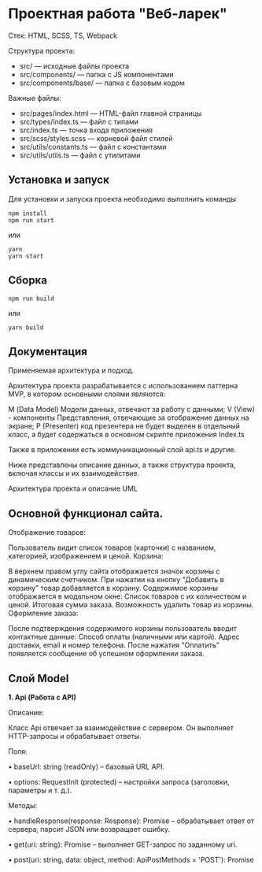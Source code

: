 # Проектная работа "Веб-ларек"

Стек: HTML, SCSS, TS, Webpack

Структура проекта:
- src/ — исходные файлы проекта
- src/components/ — папка с JS компонентами
- src/components/base/ — папка с базовым кодом

Важные файлы:
- src/pages/index.html — HTML-файл главной страницы
- src/types/index.ts — файл с типами
- src/index.ts — точка входа приложения
- src/scss/styles.scss — корневой файл стилей
- src/utils/constants.ts — файл с константами
- src/utils/utils.ts — файл с утилитами

## Установка и запуск
Для установки и запуска проекта необходимо выполнить команды

```
npm install
npm run start
```

или

```
yarn
yarn start
```
## Сборка

```
npm run build
```

или

```
yarn build
```

## Документация

Применяемая архитектура и подход.

Архитектура проекта разрабатывается с использованием паттерна MVP, в котором основными слоями являются:

М (Data Model) Модели данных, отвечают за работу с данными;
V (View) - компоненты Представления, отвечающие за отображение данных на экране;
P (Presenter) код презентера не будет выделен в отдельный класс, а будет содержаться в основном скрипте приложения Index.ts

Также в приложении есть коммуникационный слой api.ts и другие.

Ниже представлены описание данных, а также структура проекта, включая классы и их взаимодействие.

Архитектура проекта и описание UML

## Основной функционал сайта.

Отображение товаров:

Пользователь видит список товаров (карточки) с названием, категорией, изображением и ценой.
Корзина:

В верхнем правом углу сайта отображается значок корзины с динамическим счетчиком.
При нажатии на кнопку "Добавить в корзину" товар добавляется в корзину.
Содержимое корзины отображается в модальном окне:
Список товаров с их количеством и ценой.
Итоговая сумма заказа.
Возможность удалить товар из корзины.
Оформление заказа:

После подтверждения содержимого корзины пользователь вводит контактные данные:
Способ оплаты (наличными или картой).
Адрес доставки, email и номер телефона.
После нажатия "Оплатить" появляется сообщение об успешном оформлении заказа.


## Слой Model

**1. Api (Работа с API)**

Описание:

Класс Api отвечает за взаимодействие с сервером. Он выполняет HTTP-запросы и обрабатывает ответы.

Поля:

•	baseUrl: string (readOnly) – базовый URL API.

•	options: RequestInit (protected) – настройки запроса (заголовки, параметры и т. д.).

Методы:

•	handleResponse(response: Response): Promise<object> – обрабатывает ответ от сервера, парсит JSON или возвращает ошибку.

•	get(uri: string): Promise<object> – выполняет GET-запрос по заданному uri.

•	post(uri: string, data: object, method: ApiPostMethods = 'POST'): Promise<object> – отправляет POST, PUT или DELETE-запрос, принимает uri, данные и тип метода.

**2. LarekApi (Работа с API WebLarek)**

Описание:

Класс LarekApi выполняет взаимодействие с сервером WebLarek, загружает товары и оформляет заказы. Наследует класс Api и реализует интерфейс ILarekApi. Конструктор класса принимает URL-адрес хоста cdn, базовый URL-адрес baseUrl и опции для запроса options. В конструкторе вызывается конструктор родительского класса Api с переданными параметрами.

Поля:

•	cdn: string (readonly) – URL для получения изображений товаров.

Методы:

•	getProducts(): Promise<Product[]> – получает список товаров с сервера.

•	getProduct(id: string): Promise<Product> – получает данные конкретного товара.

•	createOrder(orderData: OrderData): Promise<OrderResponse> – отправляет заказ и получает ответ от сервера.

**3. Model<T> (Базовая модель)**

Описание:

Базовая модель - абстрактный класс для работы с данными.

Поля:

•	constructor(data: Partial<T>, protected events: IEvents) - принимает данные для хранения/передачи и эвент эмиттер.

Методы:

•	emitChanges(event: string, payload?: object) – вызывает эвент.
 
**4. BasketModel (Корзина)**

Описание:

Хранит и управляет товарами в корзине. Наследуется от abstract class Model<T>. При изменении данных в BasketModel (например, добавлении товара), BasketView обновляет интерфейс.

Поля:

•	items: Map<string, { price: number}> – Map, где ключ – id товара

Методы:

•	add(id: string) – добавляет товар в корзину 

•	remove(id: string) – удаляет товар

•	setTotal(): number – возвращает общую сумму товаров в корзине.

•	clearBasket() – очищает корзину.

•	basketCounter() – возвращает количество товаров.

**6. CatalogModel (Каталог товаров)**

Описание:

Управляет списком товаров. Наследуется от abstract class Model<T>.

Поля:

•	items: IProduct[] – массив товаров.

Методы:

•	setItems(items: IProduct[]) – загружает список товаров.

•	getProduct(id: string): IProduct – получает товар по id.
 
**7. OrderModel (Модель заказа)**

Описание:

Хранит данные о заказе и обновляет их. Включает информацию о способе оплаты, адресе доставки, контактных данных пользователя и списке товаров. Наследуется от abstract class Model<T>.

Поля:

•	id: string – идентификатор заказа.

•	total: number | null – сумма заказа.

•	error?: string – ошибка (если есть).

•	payment?: PaymentMethod – выбранный метод оплаты.

•	address: string – адрес доставки.

•	phone: number – номер телефона пользователя.

•	email: string – email пользователя.

•	items: string[] – список идентификаторов товаров в заказе.

Методы:

•	validateContacts(): boolean – проверяет, заполнены ли телефон и email.

•	validateOrder(): boolean – проверяет корректность заказа (адрес + контактные данные).

•	setOrderField(field: keyof IOrderModel, value: string | number | PaymentMethod): void – обновляет указанное поле формы. Параметр field может быть одним из ключей интерфейса IOrderModel, а value – значением соответствующего типа.

## Слой Presenter

**9. EventEmitter (Брокер событий)**

Описание:

Класс EventEmitter управляет событиями, реализует паттерн "Observer" (Наблюдатель).

Поля:

•	_events: Map<EventName, Set<Subscriber>> – хранилище событий и подписчиков.

Методы:

•	on(eventName: EventName, callback: (event: T) => void) – подписка на событие.

•	off(eventName: EventName, callback: Subscriber) – удаление подписки.

•	emit(eventName: string, data?: T) – уведомление подписчиков.

•	onAll(callback: (event: EmitterEvent) => void) – подписка на все события.

•	offAll() – удаление всех подписчиков.

•	trigger(eventName: string, context?: Partial<T>) – генерирует событие с указанными параметрами.
 

## Слой View

**10. Component<T> (Базовый UI-компонент)**

Описание:

Абстрактный класс, который является базовым компонентом, служащим основой для всех UI-компонентов. Управляет взаимодействием с DOM и обновлением данных. Конструктор принимает один параметр - контейнер типа HTMLElement, в котором компонент будет рендериться.

Поля:

•	events: IEvents (protected) – объект событий для управления подписками и отправкой событий.

Методы:

•	toggleClass(element: HTMLElement, className: string, force?: boolean): void – добавляет или удаляет CSS-класс у элемента.

•	setText(element: HTMLElement, value: unknown): void – устанавливает текстовое содержимое элемента.

•	setDisabled(element: HTMLElement, state: boolean): void – блокирует или разблокирует элемент.

•	setHidden(element: HTMLElement): void – скрывает элемент (display: none).

•	setVisible(element: HTMLElement): void – показывает элемент.

•	setImage(element: HTMLImageElement, src: string, alt?: string): void – устанавливает изображение для img.

•	render(data?: Partial<T>): HTMLElement – абстрактный метод для рендеринга компонента (реализуется в наследниках).

**11. PageView (Представление страницы)**

Описание:

Управляет отображением карточек товаров и корзины. Получает данные о товарах через метод setItems и отображает их на странице. Наследуется от Component<T>.

Поля:

•	basketCounter: HTMLElement – счетчик товаров в корзине.

•	galleryContainer: HTMLElement – контейнер карточек.

•	basketButton: HTMLElement – кнопка корзины.

•	itemID: number – идентификатор текущего товара.

Методы:

•	basketCounter(): void – обновляет счетчик корзины, получая данные из модели корзины (BasketModel).

•	renderCards(items: IProduct[]): void – отрисовывает товары на странице. Принимает массив товаров (items) и создает карточки для каждого товара.
 
**12. BasketView (Представление корзины)**

Описание:

Отвечает за отображение товаров в корзине. Получает данные о товарах в корзине через метод setItems и отображает их в модальном окне. Наследуется от Component<T>.

Поля:

• template: HTMLTemplateElement - Статическое поле, которое содержит HTML-шаблон корзины.
•	list, total, checkoutButton: HTMLElement – элементы интерфейса.

Методы:
•	constructor(container: HTMLElement, events: IEvents) - инициализирует компонент, связывая его с DOM-элементом (container) и объектом событий (events) для управления отображением и обработкой пользовательских действий.

•	setTotal(): number – обновляет сумму товаров в корзине, получая данные из модели корзины (BasketModel).

•	setItems(items: Map<string, { price: number }>): void – принимает данные о товарах в корзине и отображает их.

• render(): HTMLElement - отвечает за создание DOM-элемента (или его обновление) на основе текущего состояния данных.

•	setCheckoutButtonState(enabled: boolean): void - Управляет состоянием кнопки "оформить заказ" (включает или выключает её)
 
**13. OrderView (Форма заказа Представление)**

Описание:

Отображает и обрабатывает форму заказа. Управляет вводом данных пользователя, таких как способ оплаты и адрес доставки. Пользователь вводит адрес вручную, а данные передаются в модель заказа (OrderModel). Наследуется от PopupView<T>.

Поля:

•	payment: PaymentMethod – способ оплаты.

•	address: HTMLElement – поле адреса.

•	button: HTMLButtonElement – кнопка оформления заказа.

Методы:
•	constructor(container: HTMLElement, events: IEvents) - инициализирует компонент, связывая его с DOM-элементом (container) и объектом событий (events) для управления отображением и обработкой пользовательских действий.

•	setPaymentMethod(method: PaymentMethod): void – устанавливает способ оплаты, получая данные из модели заказа (OrderModel).

•	getAddress(): string – возвращает адрес, введенный пользователем вручную.

•	validateAddress(): boolean – проверяет, корректно ли заполнено поле адреса.

•	submitOrder(): void – отправляет данные заказа (способ оплаты и адрес) в модель заказа (OrderModel).
 
**14. PopupView<T> (Модальное окно Представление)**

Описание:

Абстрактный класс для всплывающих окон. Получает данные через метод render и отображает их в модальном окне. Наследуется от Component<T>.

Поля:

•	closeButton: HTMLButtonElement (protected) – кнопка закрытия.

•	content: HTMLElement (protected) – содержимое окна.

Методы:

•	open(): void – открывает окно.

•	close(): void – закрывает окно.

•	render(data?: object): HTMLElement – отображает содержимое окна, принимая данные через параметр data.
 
**15. ContactsView (Форма контактов Представление)**

Описание:

Обрабатывает ввод телефона и email, которые пользователь вводит вручную. Управляет передачей этих данных в модель контактов (OrderModel). Наследуется от PopupView<T>.

Поля:

•	phoneInput: HTMLInputElement – поле для ввода номера телефона.

•	emailInput: HTMLInputElement – поле для ввода email.

•	button: HTMLButtonElement – кнопка подтверждения ввода контактных данных.

Методы:

•	constructor(container: HTMLElement, events: IEvents) - инициализирует компонент, связывая его с DOM-элементом (container) и объектом событий (events) для управления отображением и обработкой пользовательских действий.

•	getPhone(): string – возвращает номер телефона, введенный пользователем вручную.

•	getEmail(): string – возвращает email, введенный пользователем вручную.

•	validateContacts(): boolean – проверяет корректность введенных данных (телефона и email).

•	setContacts(): void – передает введенные данные (телефон и email) в модель контактов (OrderModel).

•	setOrder(orderData: IOrder): void – отправляет заказ, получая данные из модели заказа (OrderModel).
 
**16. OrderResultView (Результат заказа Представление)**

Описание:

Отображает информацию о заказе. Наследуется от PopupView<T>.

Поля:

•	id: HTMLElement – элемент для отображения идентификатора заказа.

•	total: HTMLElement – элемент для отображения общей суммы заказа.

•	error?: HTMLElement – элемент для отображения ошибки (если есть).

•	button: HTMLElement – кнопка для возвращения на главный экран.

Методы:

•	constructor(container: HTMLElement, events: IEvents)

•	setTotal(): number – отображает сумму заказа, получает данные из OrderModel.

**17. CardView (Отображение карточки товара)**

Описание:

Отвечает за отображение товара в виде карточки. Карточка может иметь три представления: базовая страница, превью и полная карточка. В зависимости от типа представления, на карточке могут отображаться не все поля. Карточка создается из шаблона (template), а ее добавление в DOM управляется презентером. Наследуется от Component<T>.

Поля:

•	title: HTMLElement – заголовок товара.

•	image?: HTMLImageElement – изображение товара.

•	price: HTMLElement – цена товара.

•	description?: HTMLElement - описание товара (только для превью).

•	category?: HTMLElement – категория товара.

•	button?: HTMLButtonElement – кнопка добавления товара в корзину (только для превью).

•	index?: HTMLElement - порядковый номер товара в корзине (только для корзины).

Методы:

•	constructor(container: HTMLElement, actions?: ICardActions) - Инициализирует карточку товара, связывая её с DOM-элементом (container) и опциональными действиями (actions) для обработки кликов и других взаимодействий.

**18. type CardViewType = 'catalog' | 'preview' | 'basket' // как будет выглядеть карточка товара**

## Описание событий

 "product:add-to-cart"  Добавление товара в корзину

 "product:remove-from-cart"  Удаление товара из корзины

 "cart:clear"   Очистка корзины

 "cart:update-counter"   Обновление количества товаров в корзине

 "cart:calculate-total"   Пересчет суммы товаров в корзине

 "order:submit"   Отправка заказа

 "order:success"   Успешное оформление заказа

 "order:error"   Ошибка при оформлении заказа

 "order:update-status"   Обновление статуса заказа

 "form:validate"   Проверка валидности формы

 "form:update"   Обновление данных в форме заказа

 "popup:open"   Открытие всплывающего окна

 "popup:close"   Закрытие всплывающего окна

 "contacts:update"   Обновление контактных данных

 "contacts:validate"   Валидация контактной информации

 "payment:select-method"   Выбор метода оплаты

 "page:render-products"   Отрисовка товаров на странице

 "page:render-cart"   Отрисовка содержимого корзины

 "modal:open"   Открытие модального окна

 "modal:close"   Закрытие модального окна


## Описание Интерфейсов:
```
Управляет подпиской, вызовом и обработкой событий
```
interface **IEvents**
{
    on<T extends object>(event: EventName, callback: (data: T) => void): void; //Добавляет подписчика (callback) на указанное событие (event)
    
    emit<T extends object>(event: string, data?: T): void; //Вызывает (emit) событие, передавая данные подписчикам

    trigger<T extends object>(event: string, context?: Partial<T>): (data: T) => void; } //Создает коллбэк, который автоматически вызывает emit с заданными данными (context)

```
Интерфейс для работы с API WebLarek
```
Описывает методы взаимодействия с сервером WebLarek

interface **ILarekApi** 
{
  getProductList: () => Promise<IProduct[]>; //Загружает список товаров с сервера

  getProduct: (id: string) => Promise<IProduct>; //Получает данные конкретного товара по id

  orderProduct: (order: IOrder) => Promise<IOrderResult>; //Отправляет заказ на сервер и получает результат (IOrderResult)
}

```
Базовый интерфейс моделей данных
```
Описывает модель, которая может отправлять события при изменении данных

interface **IModel**<T> 
{
  emitChanges(event: string, payload?: object): void; //Отправляет (emit) событие при изменении данных в модели
}

```
Интерфейс корзины товаров
```
Определяет методы управления корзиной

interface **IBasketModel** 
{
  items: string[];

  setTotal(): number; //Возвращает общую сумму товаров в корзине

}

``` 
Интерфейс формы контактных данных
```
Определяет структуру данных контактной информации пользователя

interface **IContactsForm** 
{
  payment?: PaymentMethod; //Выбранный способ оплаты

  address: string; //Адрес доставки

  phone: number; //Телефон пользователя

  email: string; //Email пользователя
}

```
Интерфейс отображения корзины
```
Описывает структуру данных корзины

interface **IBasket** 
{
  list: HTMLElement[]; //Список товаров в корзине (DOM-элементы)

  setTotal(): number; //Общая сумма товаров
}

```
Интерфейс карточки товара
```
Описывает структуру карточки товара на странице

interface **ICard** 
{
  title: string; //Название товара

  image?: string; //Ссылка на изображение товара

  description?: string; //Описание товара

  category?: string; //Категория товара

  price: number; //Цена товара

  button?: HTMLButtonElement; //Кнопка добавления в корзину

  renderProductItem(): void; //Рендер карточки товара в DOM
}

interface **ICardActions** {
  onClick: (event: MouseEvent) => void; //Используется для обработки события клика на карточке товара
}

```
Интерфейс представления контактов
```
Описывает структуру данных и методы для работы с контактами пользователя

interface **IContactsView** 
{
phone: number; // Номер телефона пользователя

email: string; // Электронная почта пользователя

setEmail(): void; // Метод для установки электронной почты

setPhoneNumber(): void; // Метод для установки номера телефона

setOrder(): void; // Метод для установки заказа
}

```
Интерфейс результата заказа
```
Описывает структуру данных, возвращаемых после оформления заказа

interface **IOrderResult** 
{
id?: number; // Уникальный идентификатор заказа (опционально)

total: number; // Общая стоимость заказа

setTotalPrice(): void; // Метод для установки общей стоимости заказа
}

```
Интерфейс заказа
```
Описывает структуру данных заказа и методы для его управления

interface **IOrder** 
{
payment?: PaymentMethod; // Способ оплаты (опционально)

email: string; // Электронная почта пользователя

phone: number; // Номер телефона пользователя

address: string; // Адрес доставки

items: string[]; // Список товаров в заказе

total: number; // Общая стоимость заказа

setPaymentMethod(): void; // Метод для установки способа оплаты

setAddress(): void; // Метод для установки адреса доставки
}

```
Интерфейс представления страницы
```
Описывает структуру данных и методы для отображения страницы с товарами

interface **IPageView** 
{
items: IProduct[]; // Список товаров на странице

basketCounter(): void; // Метод для отображения счетчика корзины

renderCards(): void; // Метод для рендеринга карточек товаров
}

```
Интерфейс всплывающего окна
```
Описывает структуру данных и методы для работы с всплывающими окнами

interface **IPopup** 
{
closeButton: HTMLButtonElement; // Кнопка закрытия всплывающего окна

content: string; // Содержимое всплывающего окна

open(): void; // Метод для открытия всплывающего окна

close(): void; // Метод для закрытия всплывающего окна

render(data: IPopup): HTMLElement; // Метод для рендеринга всплывающего окна
}

```
Интерфейс товара
```
Описывает структуру данных товара

interface **IProduct** 
{
id: string; // Уникальный идентификатор товара

description: string; // Описание товара

image: string; // Ссылка на изображение товара

title: string; // Название товара

category: string; // Категория товара

price: number | null; // Цена товара (может быть null)
}

```
Интерфейс модели каталога
```
Описывает структуру данных и методы для работы с каталогом товаров

interface **ICatalogModel** 
{
items: IProduct[]; // Список товаров в каталоге

setItems(items: IProduct[]): void; // Метод для установки списка товаров после загрузки API

getProduct(id: string): IProduct; // Метод для получения товара по идентификатору (используется при рендере списков)
}